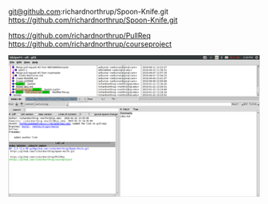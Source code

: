 git@github.com:richardnorthrup/Spoon-Knife.git
https://github.com/richardnorthrup/Spoon-Knife.git

https://github.com/richardnorthrup/PullReq
https://github.com/richardnorthrup/courseproject

![Lab2](gitk.png)
